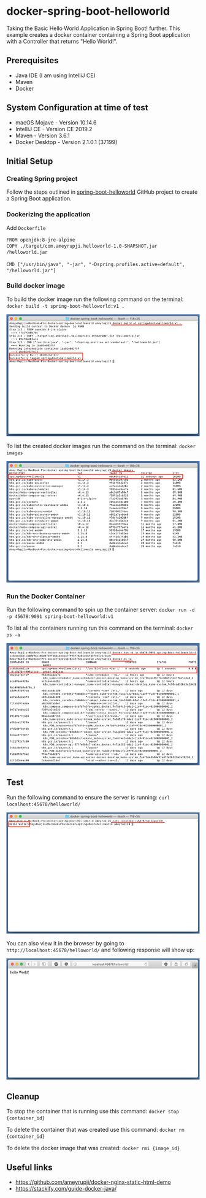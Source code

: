 # docker-spring-boot-helloworld

Taking the Basic Hello World Application in Spring Boot! further. This example creates a docker container containing a Spring Boot application with a Controller that returns "Hello World!".


## Prerequisites

- Java IDE (I am using IntelliJ CE)
- Maven
- Docker


## System Configuration at time of test

- macOS Mojave - Version 10.14.6
- IntelliJ CE - Version CE 2019.2
- Maven - Version 3.6.1
- Docker Desktop - Version 2.1.0.1 (37199)

## Initial Setup

### Creating Spring project

Follow the steps outlined in [spring-boot-helloworld](https://github.com/ameyrupji/spring-boot-helloworld) GitHub project to create a Spring Boot application.

### Dockerizing the application

Add `Dockerfile`

```
FROM openjdk:8-jre-alpine
COPY ./target/com.ameyrupji.helloworld-1.0-SNAPSHOT.jar /helloworld.jar

CMD ["/usr/bin/java", "-jar", "-Dspring.profiles.active=default", "/helloworld.jar"]

```

### Build docker image

To build the docker image run the following command on the terminal: `docker build -t spring-boot-helloworld:v1 .`

![](images/termainal-docker-build.png)


To list the created docker images run the command on the terminal: `docker images`

![terminal-docker-images](images/terminal-docker-images.png)

### Run the Docker Container

Run the following command to spin up the container server: `docker run -d -p 45678:9091 spring-boot-helloworld:v1`

To list all the containers running run this command on the terminal: `docker ps -a`

![terminal-docker-run](images/terminal-docker-run.png)


## Test 


Run the following command to ensure the server is running: `curl localhost:45678/helloworld/`

![terminal-curl-localhost-45678](images/terminal-curl-localhost-45678.png)

You can also view it in the browser by going to `http://localhost:45678/helloworld/` and following response will show up:

![safari localhost 45678](images/safari-localhost-45678.png)


## Cleanup

To stop the container that is running use this command: `docker stop {container_id}`

To delete the container that was created use this command: `docker rm {container_id}`

To delete the docker image that was created: `docker rmi {image_id}`

## Useful links

- https://github.com/ameyrupji/docker-nginx-static-html-demo
- https://stackify.com/guide-docker-java/

